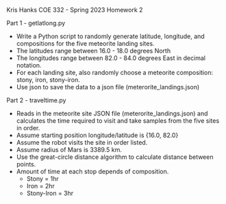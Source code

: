 

Kris Hanks
COE 332 - Spring 2023
Homework 2

Part 1 - getlatlong.py
- Write a Python script to randomly generate latitude, longitude, and compositions for the five meteorite landing sites.
- The latitudes range between 16.0 - 18.0 degrees North 
- The longitudes range between 82.0 - 84.0 degrees East in decimal notation.
- For each landing site, also randomly choose a meteorite composition: stony, iron, stony-iron.
- Use json to save the data to a json file (meterorite_landings.json)

Part 2 - traveltime.py
- Reads in the meteorite site JSON file (meterorite_landings.json) and calculates the time required to visit and take samples from the five sites in order.
- Assume starting position longitude/latitude is {16.0, 82.0}
- Assume the robot visits the site in order listed. 
- Assume radius of Mars is 3389.5 km. 
- Use the great-circle distance algorithm to calculate distance between points.
- Amount of time at each stop depends of composition.
	- Stony = 1hr
	- Iron = 2hr
	- Stony-Iron = 3hr

